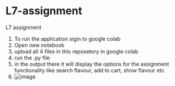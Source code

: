 # L7-assignment
L7 assignment
1. To run the application sigin to google colab
2. Open new notebook
3. upload all 4 files in this reposetory in google colab
4. run the .py file
5. in the output there it will display the options for the assignment functionality like search flavour, add to cart, show flavour etc
6. ![image](https://github.com/harshith-sunkoji/L7-assignment/assets/94777071/36ddecf8-4ea4-473b-a691-95f69636526d)

